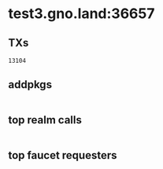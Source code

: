 # test3.gno.land:36657

## TXs
```
13104
```

## addpkgs
```
```

## top realm calls
```
```

## top faucet requesters
```
```

